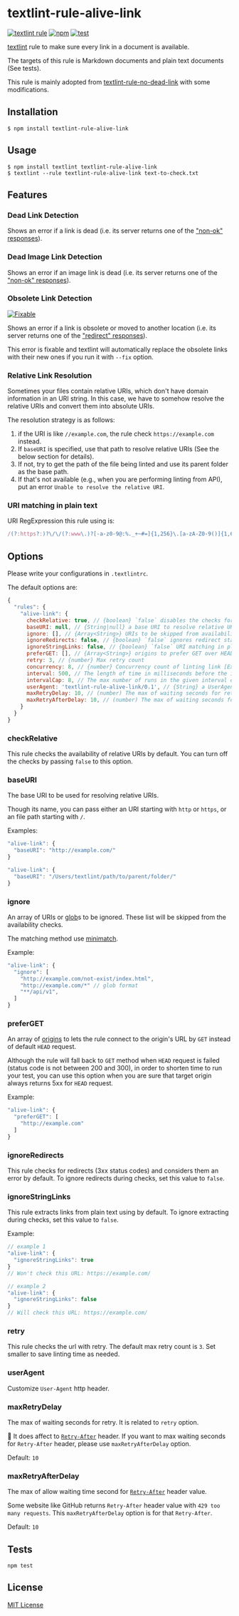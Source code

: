 # textlint-rule-alive-link

[![textlint rule](https://img.shields.io/badge/textlint-fixable-green.svg?style=social)](https://textlint.github.io/)
[![npm](https://img.shields.io/npm/v/textlint-rule-alive-link.svg)](https://www.npmjs.com/package/textlint-rule-alive-link)
[![test](https://github.com/fengma1992/textlint-rule-alive-link/actions/workflows/test.yml/badge.svg)](https://github.com/fengma1992/textlint-rule-alive-link/actions/workflows/test.yml)

[textlint](https://github.com/textlint/textlint) rule
to make sure every link in a document is available.

The targets of this rule is Markdown documents and plain text documents (See tests).

This rule is mainly adopted from [textlint-rule-no-dead-link](https://github.com/textlint-rule/textlint-rule-no-dead-link) with some modifications.

## Installation

```
$ npm install textlint-rule-alive-link
```

## Usage

```
$ npm install textlint textlint-rule-alive-link
$ textlint --rule textlint-rule-alive-link text-to-check.txt
```

## Features

### Dead Link Detection

Shows an error if a link is dead (i.e. its server returns one of the ["non-ok" responses](https://fetch.spec.whatwg.org/#ok-status)).


### Dead Image Link Detection

Shows an error if an image link is dead (i.e. its server returns one of the ["non-ok" responses](https://fetch.spec.whatwg.org/#ok-status)).

### Obsolete Link Detection

[![Fixable](https://img.shields.io/badge/textlint-fixable-green.svg?style=social)](https://textlint.github.io/)

Shows an error if a link is obsolete or moved to another location (i.e. its server returns one of the ["redirect" responses](https://fetch.spec.whatwg.org/#redirect-status)).

This error is fixable and textlint will automatically replace the obsolete links with their new ones if you run it with `--fix` option.

### Relative Link Resolution

Sometimes your files contain relative URIs, which don't have domain information in an URI string.
In this case, we have to somehow resolve the relative URIs and convert them into absolute URIs.

The resolution strategy is as follows:

1. if the URI is like `//example.com`, the rule check `https://example.com` instead. 
2. If `baseURI` is specified, use that path to resolve relative URIs (See the below section for details).
2. If not, try to get the path of the file being linted and use its parent folder as the base path.
3. If that's not available (e.g., when you are performing linting from API), put an error `Unable to resolve the relative URI`.

### URI matching in plain text

URI RegExpression this rule using is:

```js
/(?:https?:)?\/\/(?:www\.)?[-a-z0-9@:%._+~#=]{1,256}\.[a-zA-Z0-9()]{1,6}\b(?:[-\p{L}0-9()@:%_+.~#?&/=]*)/gu
```

## Options

Please write your configurations in `.textlintrc`.

The default options are:

```js
{
  "rules": {
    "alive-link": {
      checkRelative: true, // {boolean} `false` disables the checks for relative URIs.
      baseURI: null, // {String|null} a base URI to resolve relative URIs. baseURI is required if checkRelative is set true.
      ignore: [], // {Array<String>} URIs to be skipped from availability checks.
      ignoreRedirects: false, // {boolean} `false` ignores redirect status codes.
      ignoreStringLinks: false, // {boolean} `false` URI matching in plain text.
      preferGET: [], // {Array<String>} origins to prefer GET over HEAD.
      retry: 3, // {number} Max retry count
      concurrency: 8, // {number} Concurrency count of linting link [Experimental]
      interval: 500, // The length of time in milliseconds before the interval count resets. Must be finite. [Experimental]
      intervalCap: 8, // The max number of runs in the given interval of time. [Experimental]
      userAgent: 'textlint-rule-alive-link/0.1', // {String} a UserAgent,
      maxRetryDelay: 10, // (number) The max of waiting seconds for retry. It is related to `retry` option. It does affect to `Retry-After` header.
      maxRetryAfterDelay: 10, // (number) The max of waiting seconds for `Retry-After` header.
    }
  }
}
```

### checkRelative

This rule checks the availability of relative URIs by default.
You can turn off the checks by passing `false` to this option.

### baseURI

The base URI to be used for resolving relative URIs.

Though its name, you can pass either an URI starting with `http` or `https`, or an file path starting with `/`.

Examples:

```js
"alive-link": {
  "baseURI": "http://example.com/"
}
```

```js
"alive-link": {
  "baseURI": "/Users/textlint/path/to/parent/folder/"
}
```

### ignore

An array of URIs or [glob](https://github.com/isaacs/node-glob "glob")s to be ignored.
These list will be skipped from the availability checks.

The matching method use [minimatch](https://www.npmjs.com/package/minimatch).

Example:

```js
"alive-link": {
  "ignore": [
    "http://example.com/not-exist/index.html",
    "http://example.com/*" // glob format
    "**/api/v1",
  ]
}
```

### preferGET

An array of [origins](https://url.spec.whatwg.org/#origin) to lets the rule connect to the origin's URL by `GET` instead of default `HEAD` request.

Although the rule will fall back to `GET` method when `HEAD` request is failed (status code is not between 200 and 300), in order to shorten time to run your test, you can use this option when you are sure that target origin always returns 5xx for `HEAD` request.

Example:

```js
"alive-link": {
  "preferGET": [
    "http://example.com"
  ]
}
```

### ignoreRedirects

This rule checks for redirects (3xx status codes) and considers them an error by default.
To ignore redirects during checks, set this value to `false`.

<!-- Experimental 

### concurrency

This rule checks links concurrently.
The default concurrency count is `8`.

-->

### ignoreStringLinks

This rule extracts links from plain text using by default.
To ignore extracting during checks, set this value to `false`.

Example:

```js
// example 1
"alive-link": {
  "ignoreStringLinks": true
}
// Won't check this URL: https://example.com/

// example 2
"alive-link": {
  "ignoreStringLinks": false
}
// Will check this URL: https://example.com/
```

### retry

This rule checks the url with retry.
The default max retry count is `3`.
Set smaller to save linting time as needed.

### userAgent

Customize `User-Agent` http header.

### maxRetryDelay

The max of waiting seconds for retry. It is related to `retry` option.

:memo: It does affect to [`Retry-After`](https://developer.mozilla.org/en-US/docs/Web/HTTP/Headers/Retry-After) header. If you want to max waiting seconds for `Retry-After` header, please use `maxRetryAfterDelay` option.

Default: `10`

### maxRetryAfterDelay

The max of allow waiting time second for [`Retry-After`](https://developer.mozilla.org/en-US/docs/Web/HTTP/Headers/Retry-After) header value.

Some website like GitHub returns `Retry-After` header value with `429 too many requests`.
This `maxRetryAfterDelay` option is for that `Retry-After`.

Default: `10`

## Tests

```
npm test
```

## License

[MIT License](https://github.com/fengma1992/textlint-rule-alive-link/blob/master/LICENSE)
